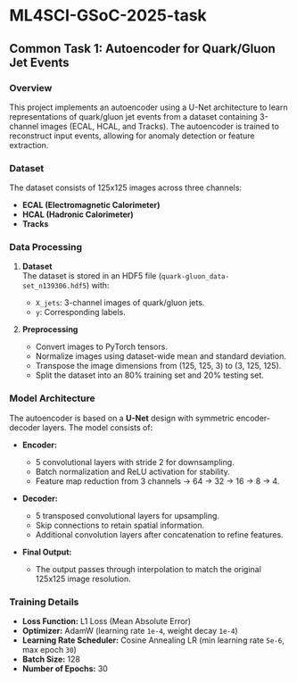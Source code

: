 # ML4SCI-GSoC-2025-task

## Common Task 1: Autoencoder for Quark/Gluon Jet Events

### Overview
This project implements an autoencoder using a U-Net architecture to learn representations of quark/gluon jet events from a dataset containing 3-channel images (ECAL, HCAL, and Tracks). The autoencoder is trained to reconstruct input events, allowing for anomaly detection or feature extraction.

### Dataset
The dataset consists of 125x125 images across three channels:
- **ECAL (Electromagnetic Calorimeter)**
- **HCAL (Hadronic Calorimeter)**
- **Tracks**

### Data Processing
1. **Dataset**  
   The dataset is stored in an HDF5 file (`quark-gluon_data-set_n139306.hdf5`) with:
   - `X_jets`: 3-channel images of quark/gluon jets.
   - `y`: Corresponding labels.

2. **Preprocessing**  
   - Convert images to PyTorch tensors.
   - Normalize images using dataset-wide mean and standard deviation.
   - Transpose the image dimensions from (125, 125, 3) to (3, 125, 125).
   - Split the dataset into an 80% training set and 20% testing set.

### Model Architecture
The autoencoder is based on a **U-Net** design with symmetric encoder-decoder layers. The model consists of:

- **Encoder:**
  - 5 convolutional layers with stride 2 for downsampling.
  - Batch normalization and ReLU activation for stability.
  - Feature map reduction from 3 channels → 64 → 32 → 16 → 8 → 4.

- **Decoder:**
  - 5 transposed convolutional layers for upsampling.
  - Skip connections to retain spatial information.
  - Additional convolution layers after concatenation to refine features.

- **Final Output:**
  - The output passes through interpolation to match the original 125x125 image resolution.

### Training Details
- **Loss Function:** L1 Loss (Mean Absolute Error)  
- **Optimizer:** AdamW (learning rate `1e-4`, weight decay `1e-4`)  
- **Learning Rate Scheduler:** Cosine Annealing LR (min learning rate `5e-6`, max epoch `30`)  
- **Batch Size:** 128  
- **Number of Epochs:** 30  

